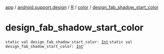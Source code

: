 [app](../../../index.md) / [android.support.design](../../index.md) / [R](../index.md) / [color](index.md) / [design_fab_shadow_start_color](./design_fab_shadow_start_color.md)

# design_fab_shadow_start_color

`static val design_fab_shadow_start_color: `[`Int`](https://kotlinlang.org/api/latest/jvm/stdlib/kotlin/-int/index.html)
`static val design_fab_shadow_start_color: `[`Int`](https://kotlinlang.org/api/latest/jvm/stdlib/kotlin/-int/index.html)
